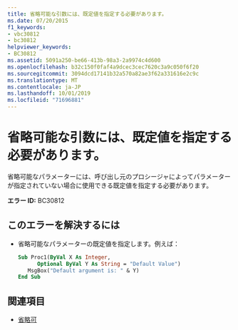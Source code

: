 ```yaml
---
title: 省略可能な引数には、既定値を指定する必要があります。
ms.date: 07/20/2015
f1_keywords:
- vbc30812
- bc30812
helpviewer_keywords:
- BC30812
ms.assetid: 5091a250-be66-413b-98a3-2a9974c4d600
ms.openlocfilehash: b32c150f0faf4a9dcec3cec7620c3a9c050f6f20
ms.sourcegitcommit: 3094dcd17141b32a570a82ae3f62a331616e2c9c
ms.translationtype: MT
ms.contentlocale: ja-JP
ms.lasthandoff: 10/01/2019
ms.locfileid: "71696881"
---
```

# <a name="optional-parameters-must-specify-a-default-value"></a>省略可能な引数には、既定値を指定する必要があります。
省略可能なパラメーターには、呼び出し元のプロシージャによってパラメーターが指定されていない場合に使用できる既定値を指定する必要があります。  
  
 **エラー ID:** BC30812  
  
## <a name="to-correct-this-error"></a>このエラーを解決するには  
  
- 省略可能なパラメーターの既定値を指定します。例えば：  
  
    ```vb  
    Sub Proc1(ByVal X As Integer,   
          Optional ByVal Y As String = "Default Value")  
       MsgBox("Default argument is: " & Y)  
    End Sub  
    ```  
  
## <a name="see-also"></a>関連項目

- [省略可](../../../visual-basic/language-reference/modifiers/optional.md)
